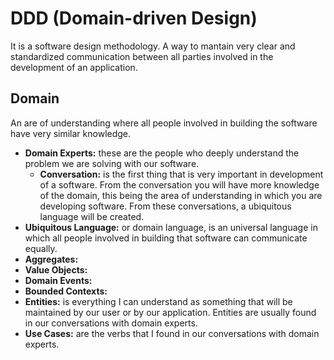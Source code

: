 # DDD (Domain-driven Design)

It is a software design methodology. A way to mantain very clear and standardized communication between all parties involved in the development of an application. 

## Domain

An are of understanding where all people involved in building the software have very similar knowledge.

- **Domain Experts:** these are the people who deeply understand the problem we are solving with our software.
  - **Conversation:** is the first thing that is very important in development of a software. From the conversation you will have more knowledge of the domain, this being the area of understanding in which you are developing software. From these conversations, a ubiquitous language will be created.
- **Ubiquitous Language:** or domain language, is an universal language in which all people involved in building that software can communicate equally.
- **Aggregates:**
- **Value Objects:**
- **Domain Events:**
- **Bounded Contexts:**
- **Entities:** is everything I can understand as something that will be maintained by our user or by our application. Entities are usually found in our conversations with domain experts.
- **Use Cases:** are the verbs that I found in our conversations with domain experts.